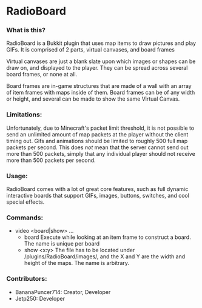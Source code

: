 # RadioBoard
### What is this?
RadioBoard is a Bukkit plugin that uses map items to draw pictures and play GIFs. It is comprised of 2 parts, virtual canvases, and board frames

Virtual canvases are just a blank slate upon which images or shapes can be draw on, and displayed to the player. They can be spread across several board frames, or none at all.

Board frames are in-game structures that are made of a wall with an array of item frames with maps inside of them. Board frames can be of any width or height, and several can be made to show the same Virtual Canvas.

### Limitations:
Unfortunately, due to Minecraft's packet limit threshold, it is not possible to send an unlimited amount of map packets at the player without the client timing out. Gifs and animations should be limited to roughly 500 full map packets per second. This does *not* mean that the server cannot send out more than 500 packets, simply that any individual player should not receive more than 500 packets per second.

### Usage:
RadioBoard comes with a lot of great core features, such as full dynamic interactive boards that support GIFs, images, buttons, switches, and cool special effects.

### Commands:
- video <board|show> ...
  - board <name> <map-id>
    Execute while looking at an item frame to construct a board. The name is unique per board
  - show <name> <map-id> <file-name> <x:y>
    The file has to be located under /plugins/RadioBoard/images/, and the X and Y are the width and height of the maps. The name is arbitrary.

### Contributors:
- BananaPuncer714: Creator, Developer
- Jetp250: Developer